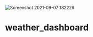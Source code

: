 ![Screenshot 2021-09-07 182226](https://user-images.githubusercontent.com/87045456/132418139-2f7f5ce9-c33f-4fe1-9cb1-cc388ae8d3d7.jpg)
# weather_dashboard
